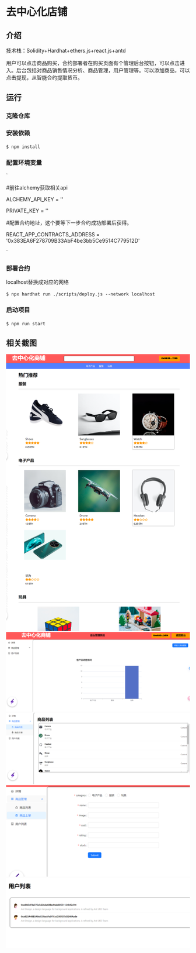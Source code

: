 # 去中心化店铺

## 介绍

技术栈：Solidity+Hardhat+ethers.js+react.js+antd

用户可以点击商品购买，合约部署者在购买页面有个管理后台按钮，可以点击进入。后台包括对商品销售情况分析、商品管理，用户管理等。可以添加商品，可以点击提现，从智能合约提取货币。

## 运行

### 克隆仓库

### 安装依赖

`$ npm install`

###  配置环境变量

`

#前往alchemy获取相关api

ALCHEMY_API_KEY = ''  

PRIVATE_KEY = ''

#配置合约地址，这个要等下一步合约成功部署后获得。

REACT_APP_CONTRACTS_ADDRESS = '0x383EA6F278709B33AbF4be3bb5Ce9514C779512D'

`

### 部署合约

localhost替换成对应的网络

`$ npx hardhat run ./scripts/deploy.js --network localhost`

### 启动项目

`$ npm run start`

## 相关截图

![image-20240504150053697](.\static\image-20240504150053697.png)
![image-20240504150129502](.\static\image-20240504150129502.png)
![image-20240504150138997](.\static\image-20240504150138997.png)
![image-20240504150143962](.\static\image-20240504150143962.png)
![image-20240504150148470](.\static\image-20240504150148470.png)